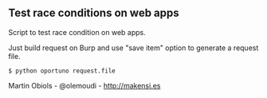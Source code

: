 
Test race conditions on web apps
------------------------------------

Script to test race condition on web apps.

Just build request on Burp and use "save item" option to generate a request file.

    $ python oportuno request.file



Martin Obiols - @olemoudi - http://makensi.es
